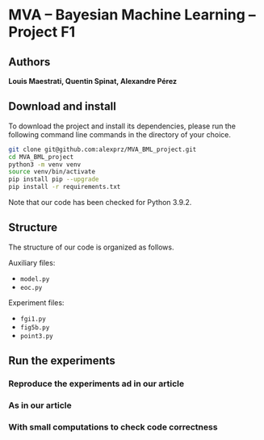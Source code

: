 # MVA – Bayesian Machine Learning – Project F1
## Authors
**Louis Maestrati, Quentin Spinat, Alexandre Pérez**

## Download and install
To download the project and install its dependencies, please run the following command line commands in the directory of your choice.

```sh
git clone git@github.com:alexprz/MVA_BML_project.git
cd MVA_BML_project
python3 -m venv venv
source venv/bin/activate
pip install pip --upgrade
pip install -r requirements.txt
```

Note that our code has been checked for Python 3.9.2.

## Structure
The structure of our code is organized as follows.

Auxiliary files:
* `model.py`
* `eoc.py`

Experiment files:
* `fgi1.py`
* `fig5b.py`
* `point3.py`

## Run the experiments
### Reproduce the experiments ad in our article
### As in our article

### With small computations to check code correctness
